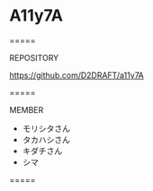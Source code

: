 # A11y7A
=====

REPOSITORY

<https://github.com/D2DRAFT/a11y7A>

=====

MEMBER

- モリシタさん
- タカハシさん
- キダチさん
- シマ

=====
